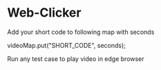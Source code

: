 # Web-Clicker


Add your short code to following map with seconds 

videoMap.put("SHORT_CODE", seconds);

Run any test case to play video in edge browser